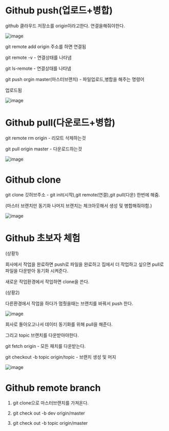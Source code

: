 # Github push(업로드+병합)

github 클라우드 저장소를 origin이라고한다. 연결을해줘야한다.

![image](https://github.com/user-attachments/assets/479c63ba-9efa-4357-81c7-ece5c5c0892c)


git remote add origin 주소를 하면 연결됨

git remote -v - 연결상태를 나타냄

git ls-remote - 연결상태를 나타냄

git push orgin master(마스터브랜치) - 파일업로드,병합을 해주는 명령어

업로드됨

![image](https://github.com/user-attachments/assets/cefc99cb-0fd0-416c-87f3-c2bb8fddc46e)

# Github pull(다운로드+병합)

git remote rm origin - 리모트 삭제하는것

git pull origin master - 다운로드하는것

![image](https://github.com/user-attachments/assets/f3428f7f-8a73-43a4-9e5a-822311d7fb5c)

# Github clone

git clone 깃허브주소 - git init(시작),git remote(연결),git pull(다운) 한번에 해줌.

(마스터 브랜치만 동기화 나머지 브랜치는 체크아웃해서 생성 및 병합해줘야함.)

![image](https://github.com/user-attachments/assets/f9f25d02-ec69-40e0-bfdc-f5555752781f)

# Github 초보자 체험

(상황1)

회사에서 작업을 완료하면 push로 파일을 완료하고 집에서 더 작업하고 싶으면 pull로 파일을 다운받아 동기화 시켜준다.

새로운 작업환경에서 작업하면 clone을 쓴다.

(상황2)

다른환경에서 작업을 하다가 멈췄을때는 브랜치를 바꿔서 push 한다.

![image](https://github.com/user-attachments/assets/04455f86-5fd8-4004-b427-015c0242b193)

회사로 돌아오고나서 데이터 동기화를 위해 pull을 해준다.

그리고 topic 브랜치를 다운받아야한다.

git fetch origin - 모든 패치를 다운받는다.

git checkout -b topic origin/topic - 브랜치 생성 및 머지

![image](https://github.com/user-attachments/assets/cacd9288-5150-4313-a0c8-e03313ba9c6f)

# Github remote branch

1. git clone으로 마스터브랜치를 가져온다.

2. git check out -b dev origin/master

3. git check out -b topic origin/master
